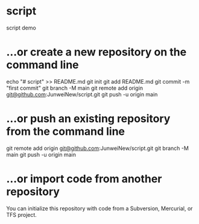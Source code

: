 # script
script demo


# …or create a new repository on the command line
echo "# script" >> README.md
git init
git add README.md
git commit -m "first commit"
git branch -M main
git remote add origin git@github.com:JunweiNew/script.git
git push -u origin main

# …or push an existing repository from the command line
git remote add origin git@github.com:JunweiNew/script.git
git branch -M main
git push -u origin main

# …or import code from another repository
You can initialize this repository with code from a Subversion, Mercurial, or TFS project.


